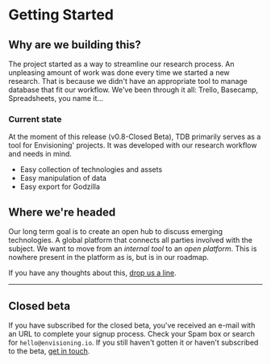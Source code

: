 # Getting Started

## Why are we building this?

The project started as a way to streamline our research process. An unpleasing amount of work was done every time we started a new research. That is because we didn't have an appropriate tool to manage database that fit our workflow. We've been through it all: Trello, Basecamp, Spreadsheets, you name it…

### Current state

At the moment of this release (v0.8-Closed Beta), TDB primarily serves as a tool for Envisioning' projects. It was developed with our research workflow and needs in mind.

* Easy collection of technologies and assets
* Easy manipulation of data
* Easy export for Godzilla

## Where we're headed

Our long term goal is to create an open hub to discuss emerging technologies. A global platform that connects all parties involved with the subject. We want to move from an *internal tool* to an *open platform*. This is nowhere present in the platform as is, but is in our roadmap.

If you have any thoughts about this, [drop us a line](mailto:as@envisioning.io).

---

## Closed beta

If you have subscribed for the closed beta, you've received an e-mail with an URL to complete your signup process. Check your Spam box or search for `hello@envisioning.io`. If you still haven't gotten it or haven't subscribed to the beta, [get in touch](mailto:as@envisioning.io).